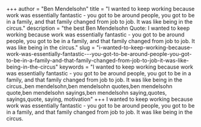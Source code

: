 +++
author = "Ben Mendelsohn"
title = "I wanted to keep working because work was essentially fantastic - you got to be around people, you got to be in a family, and that family changed from job to job. It was like being in the circus."
description = "the best Ben Mendelsohn Quote: I wanted to keep working because work was essentially fantastic - you got to be around people, you got to be in a family, and that family changed from job to job. It was like being in the circus."
slug = "i-wanted-to-keep-working-because-work-was-essentially-fantastic---you-got-to-be-around-people-you-got-to-be-in-a-family-and-that-family-changed-from-job-to-job-it-was-like-being-in-the-circus"
keywords = "I wanted to keep working because work was essentially fantastic - you got to be around people, you got to be in a family, and that family changed from job to job. It was like being in the circus.,ben mendelsohn,ben mendelsohn quotes,ben mendelsohn quote,ben mendelsohn sayings,ben mendelsohn saying,quotes, sayings,quote, saying, motivation"
+++
I wanted to keep working because work was essentially fantastic - you got to be around people, you got to be in a family, and that family changed from job to job. It was like being in the circus.
